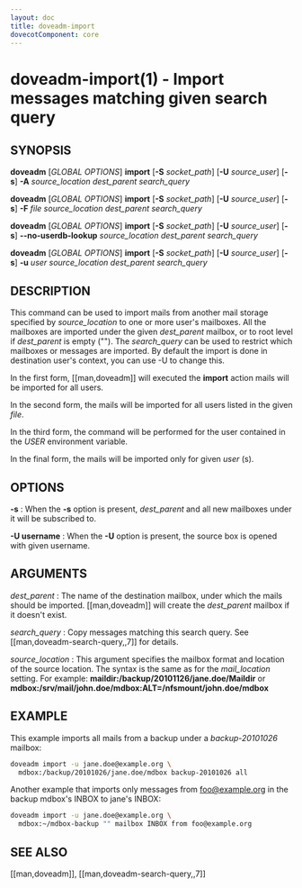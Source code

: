 ```yaml
---
layout: doc
title: doveadm-import
dovecotComponent: core
---
```


# doveadm-import(1) - Import messages matching given search query

## SYNOPSIS

**doveadm** [*GLOBAL OPTIONS*] **import** [**-S** *socket_path*] [**-U** *source_user*] [**-s**] **-A** *source_location* *dest_parent* *search_query*

**doveadm** [*GLOBAL OPTIONS*] **import** [**-S** *socket_path*] [**-U** *source_user*] [**-s**] **-F** *file* *source_location* *dest_parent* *search_query*

**doveadm** [*GLOBAL OPTIONS*] **import** [**-S** *socket_path*] [**-U** *source_user*] [**-s**] **\-\-no-userdb-lookup** *source_location* *dest_parent* *search_query*

**doveadm** [*GLOBAL OPTIONS*] **import** [**-S** *socket_path*] [**-U** *source_user*] [**-s**] **-u** *user* *source_location* *dest_parent* *search_query*

## DESCRIPTION

This command can be used to import mails from another mail storage
specified by *source_location* to one or more user's mailboxes. All the
mailboxes are imported under the given *dest_parent* mailbox, or to root
level if *dest_parent* is empty (""). The *search_query* can be used to
restrict which mailboxes or messages are imported. By default the import
is done in destination user's context, you can use -U to change this.

In the first form, [[man,doveadm]] will executed the **import** action
mails will be imported for all users.

In the second form, the mails will be imported for all users listed in
the given *file*.

In the third form, the command will be performed for the user contained in the
*USER* environment variable.

In the final form, the mails will be imported only for given *user* (s).

<!-- @include: global-options.inc -->

## OPTIONS

<!-- @include: option-A.inc -->

<!-- @include: option-F-file.inc -->

<!-- @include: option-no-userdb-lookup.inc -->

<!-- @include: option-S-socket.inc -->

**-s**
:   When the **-s** option is present, *dest_parent* and all new
    mailboxes under it will be subscribed to.

**-U username**
:   When the **-U** option is present, the source box is opened with
    given username.

<!-- @include: option-u-user.inc -->

## ARGUMENTS

*dest_parent*
:   The name of the destination mailbox, under which the mails should be
    imported. [[man,doveadm]] will create the *dest_parent* mailbox if
    it doesn't exist.

*search_query*
:   Copy messages matching this search query. See
    [[man,doveadm-search-query,,7]] for details.

*source_location*
:   This argument specifies the mailbox format and location of the source
    location. The syntax is the same as for the *mail_location* setting.
    For example: **maildir:/backup/20101126/jane.doe/Maildir** or
    **mdbox:/srv/mail/john.doe/mdbox:ALT=/nfsmount/john.doe/mdbox**

## EXAMPLE

This example imports all mails from a backup under a *backup-20101026*
mailbox:

```sh
doveadm import -u jane.doe@example.org \
  mdbox:/backup/20101026/jane.doe/mdbox backup-20101026 all
```

Another example that imports only messages from foo@example.org in the
backup mdbox's INBOX to jane's INBOX:

```sh
doveadm import -u jane.doe@example.org \
  mdbox:~/mdbox-backup "" mailbox INBOX from foo@example.org
```

<!-- @include: reporting-bugs.inc -->

## SEE ALSO

[[man,doveadm]], [[man,doveadm-search-query,,7]]
